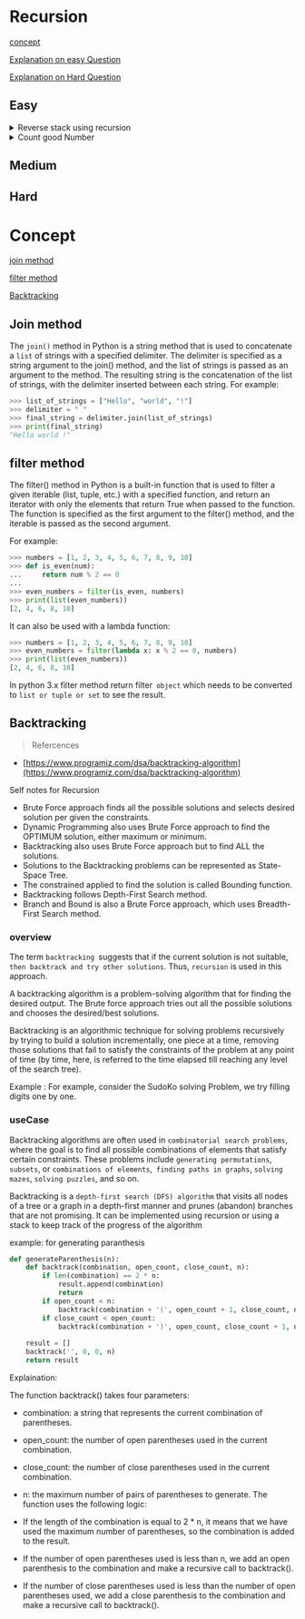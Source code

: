 # Recursion
[concept](#concept)

[Explanation on easy Question](#easy)

[Explanation on Hard Question](#hard)
## Easy 
<details  >
<summary>Reverse stack using recursion </summary>
<details>
<summary>code </summary>

```py

    def reverse_stack(stack):
    if not stack: #base case
        return
    last_element = stack.pop()
    reverse_stack(stack)
    insert_at_bottom(stack, last_element)
    return stack

def insert_at_bottom(stack, item):
    # if stack is empty then append item to the last
    if not stack:
        stack.append(item)
        return
    # here the code run until the stack became empty
    temp = stack.pop()
    insert_at_bottom(stack, item)
    stack.append(temp)

stack = [1, 2, 3, 4, 5]
reversed_stack = reverse_stack(stack)
print(reversed_stack) # Output: [5, 4, 3, 2, 1]

```
 </details>
<details>
<summary>Expaination </summary>
The reverse_stack() function is the main function that is responsible for reversing the stack using recursion. It works by following these steps:

The function first checks if the stack is empty (base case), if so it returns without doing anything.
If the stack is not empty, it removes the last element from the stack and stores it in a variable called last_element.
Then the function calls itself recursively on the remaining stack, this recursive call will continue until the base case is reached, which is when the stack is empty.
Once the recursion reaches the base case, it starts to unwind the stack, and in each call, it calls the insert_at_bottom() function, passing the stack and the last_element as arguments.
The insert_at_bottom() function is a helper function that is used to insert an element at the bottom of the stack. It works by following these steps:

The function first checks if the stack is empty, if so it simply pushes the item to the stack and returns.
If the stack is not empty, the function removes the last element from the stack and stores it in a temporary variable called temp.
Then the function calls itself recursively on the remaining stack and the item as arguments.
Once the recursion reaches the base case, it starts to unwind the stack and in each call, it pushes the removed temp variable back to the stack.
The combination of these two functions allows reversing the stack. The reverse_stack() function is responsible for removing the last element and calling the insert_at_bottom() function recursively. The insert_at_bottom() function is responsible for inserting the removed element at the bottom of the stack using recursion.

</details>
</details> 
 
<details  >
<summary>Count good Number </summary>
<details>
<summary>code </summary>

```js

    def count_good_numbers(n):
    def is_good_digit(d, idx):
        if (idx % 2 == 0 and d % 2 == 0) or (idx % 2 != 0 and d in (2, 3, 5, 7)):
            return True
        return False

    def helper(n, idx):
        if idx == n:
            return 1
        count = 0
        for d in range(10):
            if is_good_digit(d, idx):
                print("before",count)
                count += helper(n, idx + 1)
                print("after",count)

        print("inside helper",n,idx,count)
        return count
    return helper(n, 0)

```
 </details>
<details>
<summary>Expaination </summary>
 the `helper(n, idx)` function is a recursive function that takes two arguments:

n: the number of digits in the number we're trying to generate
idx: the current index of the digit we're generating in the number
The function starts by checking if the current index (idx) is equal to the total number of digits (n). If it is, it means that we've generated a number with n digits and all the digits are valid according to the definition of a good number, so it returns 1 to indicate that this is a good number.

If the current index is not equal to the total number of digits, the function enters a loop where it iterates over all digits from 0 to 9. For each digit, it checks if the digit is a valid digit according to the definition of a good number by calling the is_good_digit(d, idx) function and passing the current digit and the index as arguments. If the digit is valid it calls the helper function recursively with the number of digits (n) and the current index incremented by 1.

The function keeps on adding the count of good numbers for each digit and index.

Finally, the function returns the count variable which contains the number of good numbers with n digits.
The helper(n, 0) function is called with the number of digits (n) and 0 as the initial index of the digit, it returns the final value of the count variable which contains the number of good numbers with n digits.
</details>
</details> 


## Medium
## Hard
# Concept 
[join method](#join-method)

[filter method](#filter-method)

[Backtracking](#backtracking)
## Join method 
The `join()` method in Python is a string method that is used to concatenate a `list` of strings with a specified delimiter. The delimiter is specified as a string argument to the join() method, and the list of strings is passed as an argument to the method. The resulting string is the concatenation of the list of strings, with the delimiter inserted between each string. For example:
```py
>>> list_of_strings = ["Hello", "world", "!"]
>>> delimiter = " "
>>> final_string = delimiter.join(list_of_strings)
>>> print(final_string)
"Hello world !"
```
## filter method

The filter() method in Python is a built-in function that is used to filter a given iterable (list, tuple, etc.) with a specified function, and return an iterator with only the elements that return True when passed to the function. The function is specified as the first argument to the filter() method, and the iterable is passed as the second argument.

For example:
```py
>>> numbers = [1, 2, 3, 4, 5, 6, 7, 8, 9, 10]
>>> def is_even(num):
...     return num % 2 == 0
...
>>> even_numbers = filter(is_even, numbers)
>>> print(list(even_numbers))
[2, 4, 6, 8, 10]
```
It can also be used with a lambda function:

```py
>>> numbers = [1, 2, 3, 4, 5, 6, 7, 8, 9, 10]
>>> even_numbers = filter(lambda x: x % 2 == 0, numbers)
>>> print(list(even_numbers))
[2, 4, 6, 8, 10]
```
In python 3.x filter method return filter` object` which needs to be converted to `list or tuple or set` to see the result.

## Backtracking
> Refercences
- [https://www.programiz.com/dsa/backtracking-algorithm](https://www.programiz.com/dsa/backtracking-algorithm)

Self notes for Recursion

- Brute Force approach finds all the possible solutions and selects desired solution per given the constraints.
- Dynamic Programming also uses Brute Force approach to find the OPTIMUM solution, either maximum or minimum.
- Backtracking also uses Brute Force approach but to find ALL the solutions.
- Solutions to the Backtracking problems can be represented as State-Space Tree.
- The constrained applied to find the solution is called Bounding function.
- Backtracking follows Depth-First Search method.
- Branch and Bound is also a Brute Force approach, which uses Breadth-First Search method.
### overview
The term `backtracking `suggests that if the current solution is not suitable,` then backtrack and try other solutions`. Thus, `recursion` is used in this approach.

A backtracking algorithm is a problem-solving algorithm that for finding the desired output.
The Brute force approach tries out all the possible solutions and chooses the desired/best solutions.

Backtracking is an algorithmic technique for solving problems recursively by trying to build a solution incrementally, one piece at a time, removing those solutions that fail to satisfy the constraints of the problem at any point of time (by time, here, is referred to the time elapsed till reaching any level of the search tree).

Example : For example, consider the SudoKo solving Problem, we try filling digits one by one.

### useCase
Backtracking algorithms are often used in `combinatorial search problems`, where the goal is to find all possible combinations of elements that satisfy certain constraints. These problems include `generating permutations`,` subsets`, or `combinations of elements`,` finding paths in graphs`, `solving mazes`, `solving puzzles`, and so on.

Backtracking is a `depth-first search (DFS) algorithm` that visits all nodes of a tree or a graph in a depth-first manner and prunes (abandon) branches that are not promising. It can be implemented using recursion or using a stack to keep track of the progress of the algorithm

example: for generating paranthesis
```py
def generateParenthesis(n):
    def backtrack(combination, open_count, close_count, n):
        if len(combination) == 2 * n:
            result.append(combination)
            return
        if open_count < n:
            backtrack(combination + '(', open_count + 1, close_count, n)
        if close_count < open_count:
            backtrack(combination + ')', open_count, close_count + 1, n)
            
    result = []
    backtrack('', 0, 0, n)
    return result

```
Explaination:

The function backtrack() takes four parameters:

* combination: a string that represents the current combination of parentheses.
* open_count: the number of open parentheses used in the current combination.
* close_count: the number of close parentheses used in the current combination.
* n: the maximum number of pairs of parentheses to generate.
The function uses the following logic:

* If the length of the combination is equal to 2 * n, it means that we have used the maximum number of parentheses, so the combination is added to the result.

* If the number of open parentheses used is less than n, we add an open parenthesis to the combination and make a recursive call to backtrack().
* If the number of close parentheses used is less than the number of open parentheses used, we add a close parenthesis to the combination and make a recursive call to backtrack().